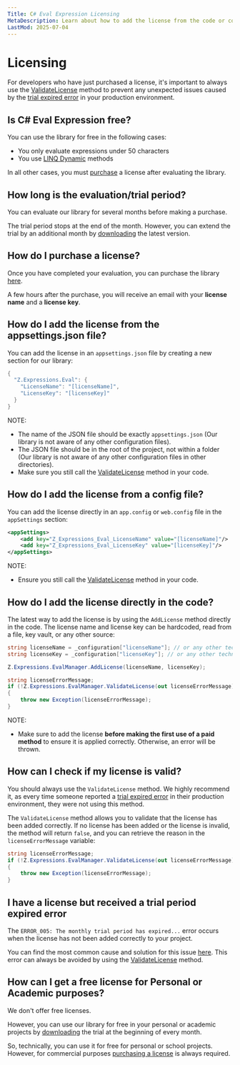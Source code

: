 ```yaml
---
Title: C# Eval Expression Licensing
MetaDescription: Learn about how to add the license from the code or config file for the C# Eval Expression library. Learn how to validate the license was correctly added.
LastMod: 2025-07-04
---
```


# Licensing

For developers who have just purchased a license, it's important to always use the [ValidateLicense](/licensing#how-can-i-check-if-my-license-is-valid) method to prevent any unexpected issues caused by the [trial expired error](/trial#you-purchased-a-license-but-didnt-add-the-license-correctly) in your production environment.

## Is C# Eval Expression free?

You can use the library for free in the following cases:

- You only evaluate expressions under 50 characters
- You use [LINQ Dynamic](/linq-dynamic) methods

In all other cases, you must [purchase](/pricing) a license after evaluating the library.

## How long is the evaluation/trial period?

You can evaluate our library for several months before making a purchase.

The trial period stops at the end of the month. However, you can extend the trial by an additional month by [downloading](/download) the latest version.

## How do I purchase a license?

Once you have completed your evaluation, you can purchase the library [here](/pricing).

A few hours after the purchase, you will receive an email with your **license name** and a **license key**.

## How do I add the license from the appsettings.json file?

You can add the license in an `appsettings.json` file by creating a new section for our library:

```csharp
{
  "Z.Expressions.Eval": {
    "LicenseName": "[licenseName]",
    "LicenseKey": "[licenseKey]"
  }
}
```

NOTE:

- The name of the JSON file should be exactly `appsettings.json` (Our library is not aware of any other configuration files).
- The JSON file should be in the root of the project, not within a folder (Our library is not aware of any other configuration files in other directories).
- Make sure you still call the [ValidateLicense](/licensing#how-can-i-check-if-my-license-is-valid) method in your code.

## How do I add the license from a config file?

You can add the license directly in an `app.config` or `web.config` file in the `appSettings` section:

```xml
<appSettings>
	<add key="Z_Expressions_Eval_LicenseName" value="[licenseName]"/>
	<add key="Z_Expressions_Eval_LicenseKey" value="[licenseKey]"/>
</appSettings>
```

NOTE:
- Ensure you still call the [ValidateLicense](/licensing#how-can-i-check-if-my-license-is-valid) method in your code.

## How do I add the license directly in the code?

The latest way to add the license is by using the `AddLicense` method directly in the code. The license name and license key can be hardcoded, read from a file, key vault, or any other source:

```csharp
string licenseName = _configuration["licenseName"]; // or any other technique you usually use to read values from the appsettings.json
string licenseKey = _configuration["licenseKey"]; // or any other technique you usually use to read values from the appsettings.json

Z.Expressions.EvalManager.AddLicense(licenseName, licenseKey);

string licenseErrorMessage;
if (!Z.Expressions.EvalManager.ValidateLicense(out licenseErrorMessage))
{
    throw new Exception(licenseErrorMessage);
}
```

NOTE:
- Make sure to add the license **before making the first use of a paid method** to ensure it is applied correctly. Otherwise, an error will be thrown.

## How can I check if my license is valid?

You should always use the `ValidateLicense` method. We highly recommend it, as every time someone reported a [trial expired error](/trial#you-purchased-a-license-but-didnt-add-the-license-correctly) in their production environment, they were not using this method.

The `ValidateLicense` method allows you to validate that the license has been added correctly. If no license has been added or the license is invalid, the method will return `false`, and you can retrieve the reason in the `licenseErrorMessage` variable:

```csharp
string licenseErrorMessage;
if (!Z.Expressions.EvalManager.ValidateLicense(out licenseErrorMessage))
{
    throw new Exception(licenseErrorMessage);
}
```

## I have a license but received a trial period expired error

The `ERROR_005: The monthly trial period has expired...` error occurs when the license has not been added correctly to your project.

You can find the most common cause and solution for this issue [here](/trial#you-purchased-a-license-but-didnt-add-the-license-correctly). This error can always be avoided by using the [ValidateLicense](/licensing#how-can-i-check-if-my-license-is-valid) method.

## How can I get a free license for Personal or Academic purposes?

We don't offer free licenses.

However, you can use our library for free in your personal or academic projects by [downloading](/download) the trial at the beginning of every month.

So, technically, you can use it for free for personal or school projects. However, for commercial purposes [purchasing a license](/pricing) is always required.